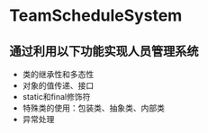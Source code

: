 # TeamScheduleSystem
## 通过利用以下功能实现人员管理系统  
+ 类的继承性和多态性  
+ 对象的值传递、接口  
+ static和final修饰符  
+ 特殊类的使用：包装类、抽象类、内部类  
+ 异常处理  
